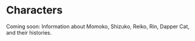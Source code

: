 # Characters

Coming soon: Information about Momoko, Shizuko, Reiko, Rin, Dapper Cat, and
their histories.
